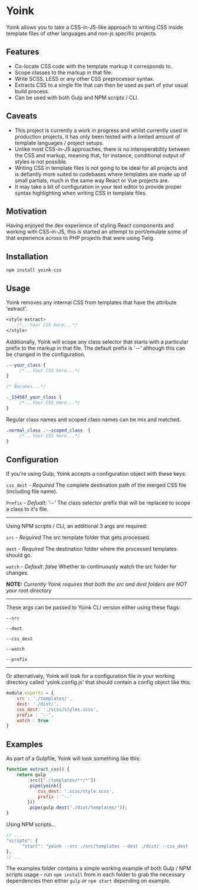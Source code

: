 

# Yoink
Yoink allows you to take a CSS-in-JS-like approach to writing CSS inside template files of other languages and non-js specific projects. 

## Features

- Co-locate CSS code with the template markup it corresponds to.
- Scope classes to the markup in that file.
- Write SCSS, LESS or any other CSS preprocessor syntax.
- Extracts CSS to a single file that can then be used as part of your usual build process.
- Can be used with both Gulp and NPM scripts / CLI.

## Caveats

- This project is currently a work in progress and whilst currently used in production projects, it has only been tested with a limited amount of template languages / project setups.
- Unlike most CSS-in-JS approaches, there is no interoperability between the CSS and markup, meaning that, for instance, conditional output of styles is not possible.
- Writing CSS in template files is not going to be ideal for all projects and is defiantly more suited to codebases where templates are made up of small partials, much in the same way React or Vue projects are.
- It may take a bit of configuration in your text editor to provide proper syntax highlighting when writing CSS in template files.

## Motivation
Having enjoyed the dev experience of styling React components and working with CSS-in-JS, this is started an attempt to port/emulate some of that experience across to PHP projects that were using Twig.

## Installation

``` 
npm install yoink-css
```

## Usage

Yoink removes any internal CSS from templates that have the attribute 'extract'.

```css
<style extract>
    /*...Your CSS here...*/
</style>
```

Additionally, Yoink will scope any class selector that starts with a particular prefix to the markup in that file. The default prefix is '--' although this can be changed in the configuration.

```css 
.--your_class {
     /*...Your CSS here...*/
}

/* Becomes...*/

._134567_your_class {
     /*...Your CSS here...*/
}
```

Regular class names and scoped class names can be mix and matched.

```css 
.normal_class .--scoped_class  {
     /*...Your CSS here...*/
}
```

## Configuration

If you're using Gulp, Yoink accepts a configuration object with these keys:

`css_dest` - *Required* The complete destination path of the merged CSS file (including file name).

`Prefix` - *Defualt: '--'* The class selector prefix that will be replaced to scope a class to it's file.

---

Using NPM scripts / CLI, an additional 3 args are required:

`src` - *Required* The src template folder that gets processed.

`dest` - *Required*  The destination folder where the processed templates should go. 

`watch` - *Default: false* Whether to continuously watch the src folder for changes.


**NOTE:** *Currently Yoink requires that both the src and dest folders are NOT your root directory*

---

These args can be passed to Yoink CLI version either using these flags:

`--src`

`--dest`

`--css_dest`

`--watch`

`--prefix`

---

Or alternatively, Yoink will look for a configuration file in your working directory called 'yoink.config.js' that should contain a config object like this:

```javascript
module.exports = {
    src : './templates/',
    dest: './dist/',
    css_dest: './scss/styles.scss',
    prefix : '--',
    watch : true
}
```

## Examples

As part of a Gulpfile, Yoink will look something like this:

```javascript
function extract_css() {
    return gulp
        .src(["./templates/**/*"])
        .pipe(yoink({
            css_dest: '.scss/style.scss',
            prefix : '--'
        }))
        .pipe(gulp.dest("./dist/templates/"));
}
```

Using NPM scripts...

```javascript
// ...
"scripts": {
      "start": "yoink --src ./src/templates --dest ./dist/ --css_dest ./dest/css --watch"
},
// ...
```

The examples folder contains a simple working example of both Gulp / NPM scripts usage - run `npm install` from in each folder to grab the necessary dependencies then either `gulp` or `npm start` depending on example.
